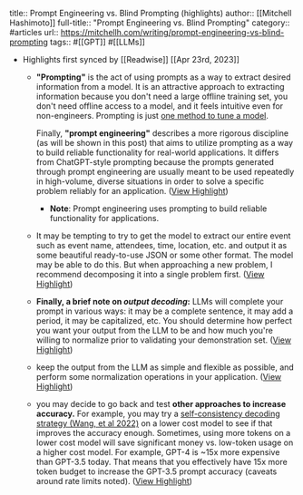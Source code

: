 title:: Prompt Engineering vs. Blind Prompting (highlights)
author:: [[Mitchell Hashimoto]]
full-title:: "Prompt Engineering vs. Blind Prompting"
category:: #articles
url:: https://mitchellh.com/writing/prompt-engineering-vs-blind-prompting
tags:: #[[GPT]] #[[LLMs]]

- Highlights first synced by [[Readwise]] [[Apr 23rd, 2023]]
	- **"Prompting"** is the act of using prompts as a way to extract desired information from a model. It is an attractive approach to extracting information because you don't need a large offline training set, you don't need offline access to a model, and it feels intuitive even for non-engineers. Prompting is just [one method to tune a model](https://huyenchip.com/2023/04/11/llm-engineering.html#prompting_vs_finetuning_vs_alternatives).
	  
	  Finally, **"prompt engineering"** describes a more rigorous discipline (as will be shown in this post) that aims to utilize prompting as a way to build reliable functionality for real-world applications. It differs from ChatGPT-style prompting because the prompts generated through prompt engineering are usually meant to be used repeatedly in high-volume, diverse situations in order to solve a specific problem reliably for an application. ([View Highlight](https://read.readwise.io/read/01gynwx0ehgppenkq0pv213hfh))
		- **Note**: Prompt engineering uses prompting to build reliable functionality for applications.
	- It may be tempting to try to get the model to extract our entire event such as event name, attendees, time, location, etc. and output it as some beautiful ready-to-use JSON or some other format. The model may be able to do this. But when approaching a new problem, I recommend decomposing it into a single problem first. ([View Highlight](https://read.readwise.io/read/01gynwyg392g27k41qkqg24knn))
	- **Finally, a brief note on *output decoding*:** LLMs will complete your prompt in various ways: it may be a complete sentence, it may add a period, it may be capitalized, etc. You should determine how perfect you want your output from the LLM to be and how much you're willing to normalize prior to validating your demonstration set. ([View Highlight](https://read.readwise.io/read/01gynwyzrd6hxkz3jtxena3ech))
	- keep the output from the LLM as simple and flexible as possible, and perform some normalization operations in your application. ([View Highlight](https://read.readwise.io/read/01gynwz82e2mvetfhwtqt40khz))
	- you may decide to go back and test **other approaches to increase accuracy.** For example, you may try a [self-consistency decoding strategy (Wang, et al 2022)](https://arxiv.org/abs/2203.11171) on a lower cost model to see if that improves the accuracy enough. Sometimes, using more tokens on a lower cost model will save significant money vs. low-token usage on a higher cost model. For example, GPT-4 is ~15x more expensive than GPT-3.5 today. That means that you effectively have 15x more token budget to increase the GPT-3.5 prompt accuracy (caveats around rate limits noted). ([View Highlight](https://read.readwise.io/read/01gynwzzjykjkjydwbak113mtz))